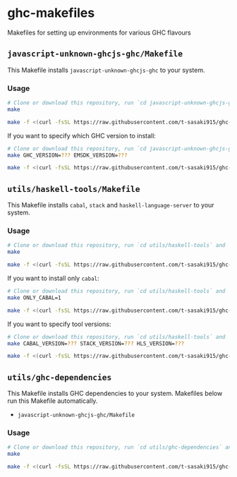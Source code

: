 # ghc-makefiles
Makefiles for setting up environments for various GHC flavours

## `javascript-unknown-ghcjs-ghc/Makefile`
This Makefile installs `javascript-unknown-ghcjs-ghc` to your system.
### Usage
```bash
# Clone or download this repository, run `cd javascript-unknown-ghcjs-ghc` and
make
```
```bash
make -f <(curl -fsSL https://raw.githubusercontent.com/t-sasaki915/ghc-makefiles/refs/tags/0.1.0.0/javascript-unknown-ghcjs-ghc/Makefile)
```
If you want to specify which GHC version to install:
```bash
# Clone or download this repository, run `cd javascript-unknown-ghcjs-ghc` and
make GHC_VERSION=??? EMSDK_VERSION=???
```
```bash
make -f <(curl -fsSL https://raw.githubusercontent.com/t-sasaki915/ghc-makefiles/refs/tags/0.1.0.0/javascript-unknown-ghcjs-ghc/Makefile) GHC_VERSION=??? EMSDK_VERSION=???
```

## `utils/haskell-tools/Makefile`
This Makefile installs `cabal`, `stack` and `haskell-language-server` to your system.
### Usage
```bash
# Clone or download this repository, run `cd utils/haskell-tools` and
make
```
```bash
make -f <(curl -fsSL https://raw.githubusercontent.com/t-sasaki915/ghc-makefiles/refs/tags/0.1.0.0/utils/haskell-tools/Makefile)
```
If you want to install only `cabal`:
```bash
# Clone or download this repository, run `cd utils/haskell-tools` and
make ONLY_CABAL=1
```
```bash
make -f <(curl -fsSL https://raw.githubusercontent.com/t-sasaki915/ghc-makefiles/refs/tags/0.1.0.0/utils/haskell-tools/Makefile) ONLY_CABAL=1
```
If you want to specify tool versions:
```bash
# Clone or download this repository, run `cd utils/haskell-tools` and
make CABAL_VERSION=??? STACK_VERSION=??? HLS_VERSION=???
```
```bash
make -f <(curl -fsSL https://raw.githubusercontent.com/t-sasaki915/ghc-makefiles/refs/tags/0.1.0.0/utils/haskell-tools/Makefile) CABAL_VERSION=??? STACK_VERSION=??? HLS_VERSION=???
```

## `utils/ghc-dependencies`
This Makefile installs GHC dependencies to your system. Makefiles below run this Makefile automatically.
- `javascript-unknown-ghcjs-ghc/Makefile`
### Usage
```bash
# Clone or download this repository, run `cd utils/ghc-dependencies` and
make
```
```bash
make -f <(curl -fsSL https://raw.githubusercontent.com/t-sasaki915/ghc-makefiles/refs/tags/0.1.0.0/utils/ghc-dependencies/Makefile)
```
